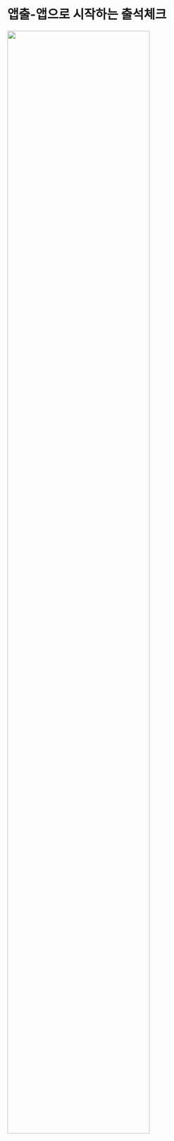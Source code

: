 # 앱출-앱으로 시작하는 출석체크

<img width="80%" src="https://github.com/JinHanSeong/AppChool/issues/1#issue-1583444444
."/>
